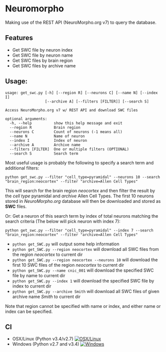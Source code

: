# Neuromorpho
Making use of the REST API (NeuroMorpho.org v7) to query the database.

## Features
- Get SWC file by neuron index
- Get SWC file by neuron name
- Get SWC files by brain region
- Get SWC files by archive name

## Usage:

```
usage: get_swc.py [-h] [--region R] [--neurons C] [--name N] [--index I]
                  [--archive A] [--filters [FILTER]] [--search S]

Access NeuroMorpho.org v7 w/ REST API and download SWC files

optional arguments:
  -h, --help          show this help message and exit
  --region R          Brain region
  --neurons C         Count of neurons (-1 means all)
  --name N            Name of neuron
  --index I           Index of neuron
  --archive A         Archive name
  --filters [FILTER]  One or multiple filters (OPTIONAL)
  --search S          Search term
  ```


Most useful usage is probably the following to specify a search term and additional filters:

`python get_swc.py --filter "cell_type=pyramidal" --neurons 10 --search "brain_region:neocortex" --filter "archive=Allen Cell Types"`

This will search for the brain region *neocortex* and then filter the result by the *cell type* pyramidal and *archive* Allen Cell Types.
The first 10 neurons stored in *NeuroMorpho.org* database will then be downloaded and stored as **SWC** files.

Or: Get a neuron of this search term by index of total neurons matching the search criteria (The below will pick neuron with index 7):

`python get_swc.py --filter "cell_type=pyramidal" --index 7 --search "brain_region:neocortex" --filter "archive=Allen Cell Types"`

- `python get_SWC.py` will output some help information
- `python get_SWC.py --region neocortex` will download all SWC files from the region *neocortex* to current dir
- `python get_SWC.py --region neocortex --neurons 10` will download the first 10 SWC files of the region *neocortex* to current dir
- `python get_SWC.py --name cnic_001` will download the specified SWC file by name to current dir
- `python get_SWC.py --index 1` will download the specified SWC file by index to current dir
- `python get_SWC.py --archive Smith` will download all SWC files of given archive name *Smith* to current dir

Note that region cannot be specified with name or index, and either name or index can be specified.

## CI
- OSX/Linux (Python v3.4/v2.7) [![OSX/Linux](https://travis-ci.org/NeuroBox3D/neuromorpho.svg?branch=master)](https://travis-ci.org/NeuroBox3D/neuromorpho)
- Windows (Python v2.7 and v3.4) [![Windows](https://ci.appveyor.com/api/projects/status/j0t1orah829j2yca?svg=true)](https://ci.appveyor.com/project/stephanmg/neuromorpho)
